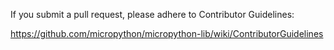 If you submit a pull request, please adhere to Contributor Guidelines:

https://github.com/micropython/micropython-lib/wiki/ContributorGuidelines
